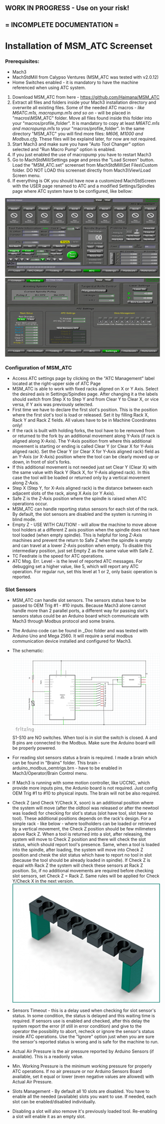 ## WORK IN PROGRESS - Use on your risk!
##  = INCOMPLETE DOCUMENTATION =

# Installation of MSM_ATC Screenset

### Prerequisites:
- Mach3
- MachStdMill from Calypso Ventures (MSM_ATC was tested with v2.0.12)
- Home Switches enabled - it is mandatory to have the machine referenced when using ATC system.

1. Download MSM_ATC from here - https://github.com/Haimana/MSM_ATC
2. Extract all files and folders inside your Mach3 installation directory and overwrite all existing files. Some of the needed ATC macros - <i>like M6ATC.m1s, macropump.m1s and so on</i> - will be placed in "macros\MSM_ATC" folder. Move all files found inside this folder into your "macros/profile_folder". It is mandatory to copy at least <i>M6ATC.m1s and macropump.m1s</i> to your "macros/profile_folder". In the same directory "MSM_ATC" you will find more files: <i>M606, M1000 and Modbus.cfg</i>. These files will be explaind later, for now are not required.
3. Start Mach3 and make sure you have "Auto Tool Changer" option selected and "Run Macro Pump" option is enabled. 
4. If you just enabled the use of macropump you have to restart Mach3
5. Go to MachStdMill/Settings page and press the "Load Screen" button. Load the "MSM_ATC.set" screenset from MachStdMill\Set Files\Custom folder. DO NOT LOAD this screenset directly from Mach3\View\Load Screen menu.
6. If everything is OK you should have now a customized MachStdScreen with the USER page renamed to ATC and a modified Settings/Spindles page where ATC system have to be configured, like bellow:

![Unconfigured ATC Page](_Doc/Images/MSM_ATC_Unconfigured.PNG)
![Unconfigured ATC Settings Page](_Doc/Images/MSM_ATC_Settings_Unconfigured.PNG)

 
### Configuration of MSM_ATC
- Access ATC settings page by clicking on the "ATC Management" label located at the right-upper side of ATC Page
- MSM_ATC is able to work with fixed racks aligned on X or Y Axis. Select the desired axis in Settings/Spindles page. After changing it a  the labels should switch from Step X to Step Y and from Clear Y to Clear X, or vice versa, if Y axis was previously selected.
- First time we have to declare the first slot's position. This is the position where the first slot's tool is load or released. Set it by filling Rack X, Rack Y and Rack Z fields. All values have to be in Machine Coordinates only!
- If the rack is built with holding forks, the tool have to be removed from or returned to the fork by an additional movement along Y-Axis (if rack is aligned along X-Axis). The Y-Axis position from where this additional movement is starting or ending is called Clear Y (or Clear X for Y-Axis aligned rack). Set the Clear Y (or Clear X for Y-Axis aligned rack) field as an Y-Axis (or X-Axis) position where the tool can be clearly moved up or down, in front of slot's forks.
- If this additional movement is not needed just set Clear Y (Clear X) with the same value with Rack Y (Rack X, for Y-Axis aligned rack). In this case the tool will be loaded or returned only by a vertical movement along Z-Axis. 
-  Step X (Step Y, for X-Axis aligned rack) is the distance between each adjacent slots of the rack, along X Axis (or Y Axis).
-  Safe Z is the Z-Axis position where the spindle is raised when ATC operations occur.
-  MSM_ATC can handle reporting status sensors for each slot of the rack. By default, the slot sensors are disabled and the system is running in blind mode. 
-  Empty Z - USE WITH CAUTION! - will allow the machine to move above tool holders at a different Z axis position when the spindle does not have tool loaded (when empty spindle). This is helpful for long Z-Axis machines and prevent the return to Safe Z when the spindle is empty and can travel at a lower Z-Axis position when empty. To disable this intermediary position, just set Empty Z as the same value with Safe Z.
-  TC Feedrate is the speed for ATC operations.
-  ATC Msg. Err. Level - is the level of reported ATC messages. For debugging set a higher value, like 5, which will report any ATC operation. For regular run, set this level at 1 or 2, only basic operation is reported.


### Slot Sensors
- MSM_ATC can handle slot sensors. The sensors status have to be passed to OEM Trig #1 - #10 inputs. Because Mach3 alone cannot handle more than 2 parallel ports, a different way for passing slot's sensors status could be an Arduino board which communicate with Mach3 through Modbus protocol and some brains.
- The Arduino code can be found in _Doc folder and was tested with Arduino Uno and Mega 2560. It will require a serial modbus communication device installed and configured for Mach3.
- The schematic:  ![Arduino Schematic Diagram](_Doc/Images/Arduino_Schematic_Diagram.PNG) S1-S10 are NO switches. When tool is in slot the switch is closed. A and B pins are connected to the Modbus. Make sure the Arduino board will be properly powered.
- For reading slot sensors status a brain is required. I made a brain which can be found in "Brains" folder. This brain - arduino_modbus_oemtrigs.brn - have to be enabled in Mach3/Operator/Brain Control menu.
- If Mach3 is running with some motion controller, like UCCNC, which provide more inputs pins, the Ardunio board is not required. Just config OEM Trig #1 to #10 to physical inputs. The brain will not be also required.
- Check Z (and Check Y/Check X, soon) is an additional position where the system will move (after the oldtool was released or after the newtool was loaded) for checking for slot's status (slot have tool, slot have no tool). These additional positions depends on the rack's design. For a simple rack - like below - where toolholders can be loaded or retrieved by a vertical movement, the Check Z position should be few milimeters above Rack Z. When a tool is returned into a slot, after releasing, the system will move to Check Z position and there will check the slot status, which should report tool's presence. Same, when a tool is loaded into the spindle, after loading, the system will move into Check Z position and chesk the slot status which have to report no tool in slot (because the tool should be already loaded in spindle). If Check Z is equal with Rack Z the system will check these sensors at Rack Z position. So, if no additional movements are required before checking slot sensors, set Check Z = Rack Z. Same rules will be applied for Check Y/Check X in the next version.
![Simple Rack](_Doc/Images/Werkzeugmagazin_0.jpg) 

- Sensors Timeout - this is a delay used when checking for slot sensor's status. In some condition, the status is delayed and this waiting time is required. If sensors use is enabled and checked, after this delay the system report the error (if still in error condition) and give to the operator the possibility to abort, recheck or ignore the sensor's status inside ATC operations. Use the "Ignore" option just when you are sure the sensor's reported status is wrong and is safe for the machine to run.
- Actual Air Pressure is the air pressure reported by Arduino Sensors (if available). This is a readonly value.
- Min. Working Pressure is the minimum working pressure for properly ATC operations. If no air pressure or nor Arduino Sensors Board available, set it equal or lower (even negative values are allowed) with Actual Air Pressure.
- Slots Management - By default all 10 slots are disabled. You have to enable all the needed (available) slots you want to use. If needed, each slot can be enabled/disabled individually.
- Disabling a slot will also remove it's previously loaded tool. Re-enabling a slot will enable it as an empty slot. 
